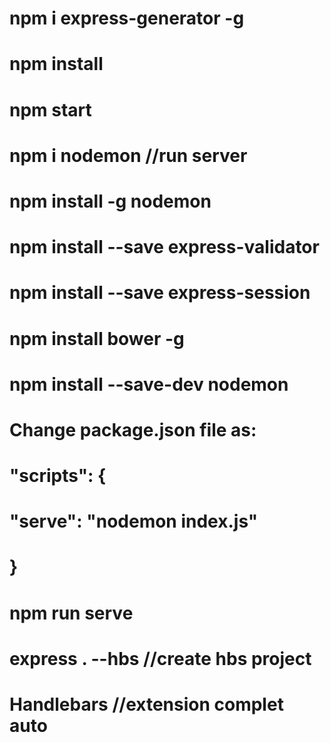 # npm i express-generator -g
# npm install
# npm start
# npm i nodemon  //run server
# npm install -g nodemon
# npm install --save express-validator
# npm install --save express-session
# npm install bower -g
# npm install --save-dev nodemon
# Change package.json file as:
# 
# "scripts": {
#     "serve": "nodemon index.js"
# }
# npm run serve
# express . --hbs //create hbs project

# Handlebars //extension complet auto